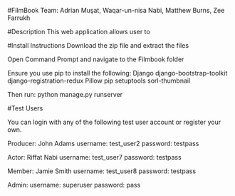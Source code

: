 #FilmBook
Team: Adrian Muşat, Waqar-un-nisa Nabi, Matthew Burns, Zee Farrukh

#Description
This web application allows user to 

#Install Instructions
Download the zip file and extract the files

Open Command Prompt and navigate to the Filmbook folder

Ensure you use pip to install the following:
	Django 
	django-bootstrap-toolkit 
	django-registration-redux 
	Pillow 
	pip 
	setuptools 
	sorl-thumbnail 

Then run: python manage.py runserver


#Test Users

You can login with any of the following test user account or register your own.

Producer: 
John Adams 
username: test_user2
password: testpass

Actor:
Riffat Nabi
username: test_user7
password: testpass

Member:
Jamie Smith
username: test_user8
password: testpass
	
Admin:
username: superuser
password: pass


